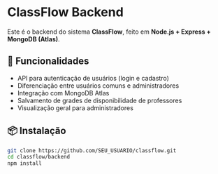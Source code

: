 # ClassFlow Backend

Este é o backend do sistema **ClassFlow**, feito em **Node.js + Express + MongoDB (Atlas)**.

## 🚀 Funcionalidades
- API para autenticação de usuários (login e cadastro)
- Diferenciação entre usuários comuns e administradores
- Integração com MongoDB Atlas
- Salvamento de grades de disponibilidade de professores
- Visualização geral para administradores

## 📦 Instalação

```bash
git clone https://github.com/SEU_USUARIO/classflow.git
cd classflow/backend
npm install

